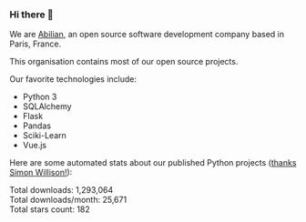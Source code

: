 ### Hi there 👋

We are [Abilian](https://abilian.com/), an open source software development company based in Paris, France.

This organisation contains most of our open source projects.

Our favorite technologies include:

- Python 3
- SQLAlchemy
- Flask
- Pandas
- Sciki-Learn
- Vue.js

Here are some automated stats about our published Python projects
([thanks Simon Willison!][sw-post]):

<!--marker-->
Total downloads: 1,293,064<br>
Total downloads/month: 25,671<br>
Total stars count: 182
<!--end-->

[sw-post]: https://simonwillison.net/2020/Jul/10/self-updating-profile-readme/